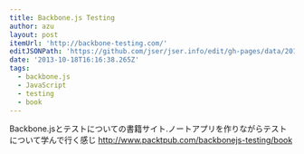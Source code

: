 ```yaml
---
title: Backbone.js Testing
author: azu
layout: post
itemUrl: 'http://backbone-testing.com/'
editJSONPath: 'https://github.com/jser/jser.info/edit/gh-pages/data/2013/10/index.json'
date: '2013-10-18T16:16:38.265Z'
tags:
  - backbone.js
  - JavaScript
  - testing
  - book
---
```

Backbone.jsとテストについての書籍サイト.ノートアプリを作りながらテストについて学んで行く感じ
http://www.packtpub.com/backbonejs-testing/book
